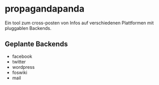 # propagandapanda

Ein tool zum cross-posten von Infos auf verschiedenen Plattformen mit pluggablen Backends.

## Geplante Backends

* facebook
* twitter
* wordpress
* foswiki
* mail
